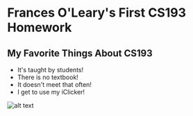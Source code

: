 # Frances O'Leary's First CS193 Homework

## My Favorite Things About CS193
- It's taught by students!
- There is no textbook!
- It doesn't meet that often!
- I get to use my iClicker!

![alt text](https://media0.giphy.com/media/ToMjGpJY5rFWRfZZl9S/giphy.gif)
